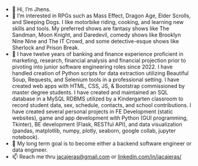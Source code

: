- 👋 Hi, I’m Jhens.
- 👀 I’m interested in RPGs such as Mass Effect, Dragon Age, Elder Scrolls, and Sleeping Dogs. I like motorbike riding, cooking, and learning new skills and tools. My preferred shows are fantasy shows like The Sandman, Moon Knight, and Daredevil, comedy shows like Brooklyn Nine Nine and The IT Crowd, and some detective-esque shows like Sherlock and Prison Break.
- 🌱 I have twelve years of banking and finance experience proficient in marketing, research, financial analysis and financial projection prior to pivoting into junior software engineering roles since 2022. I have handled creation of Python scripts for data extraction utilizing Beautiful Soup, Requests, and Selenium tools in a professional setting. I have created web apps with HTML, CSS, JS, & Bootstrap commissioned by master degree students. I have created and maintained an SQL database in a MySQL RDBMS utilized by a Kindergarten classroom to record student data, sex, schedule, contacts, and school contributions. I have created several personal projects in FE Development (static websites), game and app development with Python (GUI programming, Tkinter),  BE development (Flask, RESTful API), and data visualization (pandas, matplotlib, numpy, plotly, seaborn, google collab, jupyter notebook). 
- 💞️ My long term goal is to become either a backend software engineer or data engineer.
- 📫 Reach me thru jacajeras@gmail.com or [linkedin.com/in/jacajeras/](https://www.linkedin.com/in/jacajeras/)

<!---
Jhenda2022/Jhenda2022 is a ✨ special ✨ repository because its `README.md` (this file) appears on your GitHub profile.
You can click the Preview link to take a look at your changes.
--->
